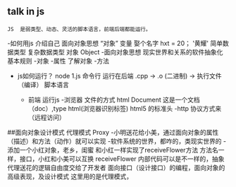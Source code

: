 ## talk in js
    JS  是弱类型、动态、灵活的脚本语言，前端后端都能运行。
-如何用js 介绍自己
    面向对象思想
        “对象”
变量
    娶个名字 hxt = 20； '黄耀' 简单数据类型
    复杂数据类型 对象 Object
-面向对象思想
    现实世界和关系的软件抽象化
    基本规则 
        -对象
            -属性 了解对象
            -方法
- js如何运行？
    node 1.js 命令行  运行在后端
        .cpp -> .o (二进制) -> 执行文件 （编译）
    脚本语言 
    

    - 前端 运行js
        -浏览器 文件的方式
            html Document
            <!DOCTYPE html> 这是一个文档（doc）,type html(浏览器识别标签)
            html5 的标准头
        -http 协议方式来（远程访问）    



##面向对象设计模式  代理模式 Proxy
    -小明送花给小美，通过面向对象的属性（描述）和方法（动作）就可以实现
    -软件系统的世界，都咋的，类现实世界的
    -添加一个小红对象，老乡，闺蜜
        和小红一样实现了receiveFlower方法
        方法名一样，接口，小红和小美可以互换
        receiveFlower 内部代码可以是不一样的，抽象
        代理送花的逻辑自由度交给了开发者
        面向接口（设计接口）的编程，面向对象的高级表现，及设计模式
        这里用的是代理模式，